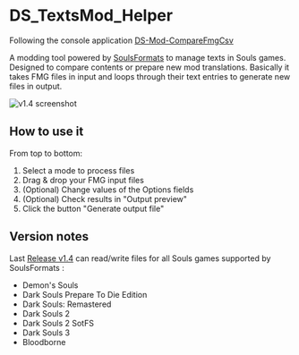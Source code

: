 # DS_TextsMod_Helper

Following the console application [DS-Mod-CompareFmgCsv](https://github.com/FrenzMcJ0hns0n/DS-Mod-CompareFmgCsv)

A modding tool powered by [SoulsFormats](https://github.com/JKAnderson/SoulsFormats) to manage texts in Souls games. Designed to compare contents or prepare new mod translations. Basically it takes FMG files in input and loops through their text entries to generate new files in output.

![v1.4 screenshot](https://i.imgur.com/4nvO80G.png)

## How to use it

From top to bottom:
1. Select a mode to process files
2. Drag & drop your FMG input files
3. (Optional) Change values of the Options fields
4. (Optional) Check results in "Output preview"
5. Click the button "Generate output file"

## Version notes
Last [Release v1.4](https://github.com/FrenzMcJ0hns0n/DS_TextsMod_Helper/releases/tag/v1.4) can read/write files for all Souls games supported by SoulsFormats :
- Demon's Souls
- Dark Souls Prepare To Die Edition
- Dark Souls: Remastered
- Dark Souls 2
- Dark Souls 2 SotFS
- Dark Souls 3
- Bloodborne
